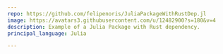 ```yaml
---
repo: https://github.com/felipenoris/JuliaPackageWithRustDep.jl
image: https://avatars3.githubusercontent.com/u/12482900?s=180&v=4
description: Example of a Julia Package with Rust dependency.
principal_language: Julia

---
```

